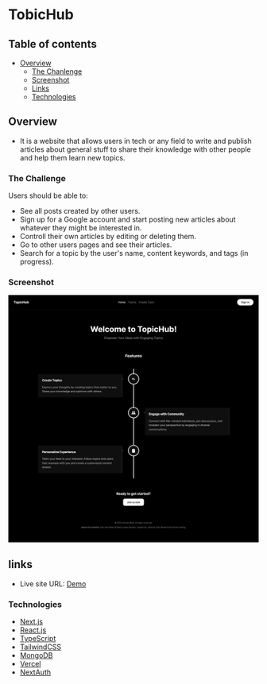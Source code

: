 # TobicHub

## Table of contents

- [Overview](#overview)
  - [The Chanlenge](#the-challenge)
  - [Screenshot](#screenshot)
  - [Links](#links)
  - [Technologies](#technologies)

## Overview

- It is a website that allows users in tech or any field to write and publish articles about general stuff to share their knowledge with other people and help them learn new topics.

### The Challenge

Users should be able to:

- See all posts created by other users.
- Sign up for a Google account and start posting new articles about whatever they might be interested in.
- Controll their own articles by editing or deleting them.
- Go to other users pages and see their articles.
- Search for a topic by the user's name, content keywords, and tags (in progress).

### Screenshot

![Design preview](/public/images/tobic-hub.png)

## links

- Live site URL: [Demo](https://topic-hub.vercel.app)

### Technologies

- [Next.js](https://nextjs.org/)
- [React.js](https://react.dev/)
- [TypeScript](https://www.typescriptlang.org/)
- [TailwindCSS](https://tailwindcss.com/)
- [MongoDB](https://www.mongodb.com/)
- [Vercel](https://vercel.com/home)
- [NextAuth](https://next-auth.js.org/)
